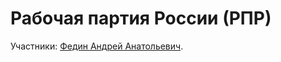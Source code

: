 # Рабочая партия России (РПР)

Участники: [Федин Андрей Анатольевич](c20fa3f5-7a66-4c25-82cd-87c7272db8bd.md).
